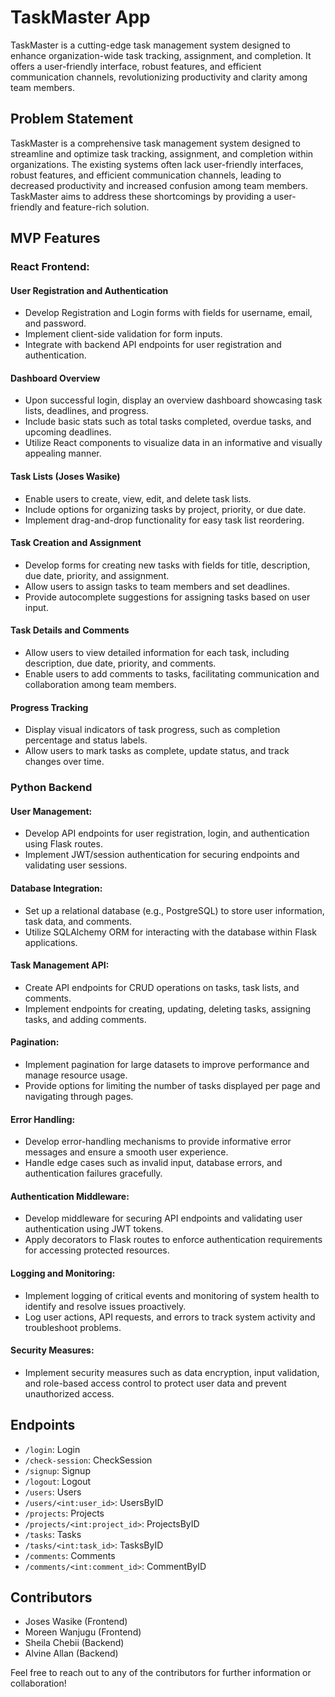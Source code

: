 # TaskMaster App

TaskMaster is a cutting-edge task management system designed to enhance organization-wide task tracking, assignment, and completion. It offers a user-friendly interface, robust features, and efficient communication channels, revolutionizing productivity and clarity among team members.

## Problem Statement

TaskMaster is a comprehensive task management system designed to streamline and optimize task tracking, assignment, and completion within organizations. The existing systems often lack user-friendly interfaces, robust features, and efficient communication channels, leading to decreased productivity and increased confusion among team members. TaskMaster aims to address these shortcomings by providing a user-friendly and feature-rich solution.

## MVP Features

### React Frontend:

#### User Registration and Authentication 
- Develop Registration and Login forms with fields for username, email, and password.
- Implement client-side validation for form inputs.
- Integrate with backend API endpoints for user registration and authentication.

#### Dashboard Overview 
- Upon successful login, display an overview dashboard showcasing task lists, deadlines, and progress.
- Include basic stats such as total tasks completed, overdue tasks, and upcoming deadlines.
- Utilize React components to visualize data in an informative and visually appealing manner.

#### Task Lists (Joses Wasike)
- Enable users to create, view, edit, and delete task lists.
- Include options for organizing tasks by project, priority, or due date.
- Implement drag-and-drop functionality for easy task list reordering.

#### Task Creation and Assignment 
- Develop forms for creating new tasks with fields for title, description, due date, priority, and assignment.
- Allow users to assign tasks to team members and set deadlines.
- Provide autocomplete suggestions for assigning tasks based on user input.

#### Task Details and Comments 
- Allow users to view detailed information for each task, including description, due date, priority, and comments.
- Enable users to add comments to tasks, facilitating communication and collaboration among team members.

#### Progress Tracking 
- Display visual indicators of task progress, such as completion percentage and status labels.
- Allow users to mark tasks as complete, update status, and track changes over time.


### Python Backend

#### User Management:
- Develop API endpoints for user registration, login, and authentication using Flask routes.
- Implement JWT/session authentication for securing endpoints and validating user sessions.

#### Database Integration:
- Set up a relational database (e.g., PostgreSQL) to store user information, task data, and comments.
- Utilize SQLAlchemy ORM for interacting with the database within Flask applications.

#### Task Management API:
- Create API endpoints for CRUD operations on tasks, task lists, and comments.
- Implement endpoints for creating, updating, deleting tasks, assigning tasks, and adding comments.

#### Pagination:
- Implement pagination for large datasets to improve performance and manage resource usage.
- Provide options for limiting the number of tasks displayed per page and navigating through pages.

#### Error Handling:
- Develop error-handling mechanisms to provide informative error messages and ensure a smooth user experience.
- Handle edge cases such as invalid input, database errors, and authentication failures gracefully.

#### Authentication Middleware:
- Develop middleware for securing API endpoints and validating user authentication using JWT tokens.
- Apply decorators to Flask routes to enforce authentication requirements for accessing protected resources.

#### Logging and Monitoring:
- Implement logging of critical events and monitoring of system health to identify and resolve issues proactively.
- Log user actions, API requests, and errors to track system activity and troubleshoot problems.

#### Security Measures:
- Implement security measures such as data encryption, input validation, and role-based access control to protect user data and prevent unauthorized access.

## Endpoints

- `/login`: Login
- `/check-session`: CheckSession
- `/signup`: Signup
- `/logout`: Logout
- `/users`: Users
- `/users/<int:user_id>`: UsersByID
- `/projects`: Projects
- `/projects/<int:project_id>`: ProjectsByID
- `/tasks`: Tasks
- `/tasks/<int:task_id>`: TasksByID
- `/comments`: Comments
- `/comments/<int:comment_id>`: CommentByID

## Contributors

- Joses Wasike (Frontend)
- Moreen Wanjugu (Frontend)
- Sheila Chebii (Backend)
- Alvine Allan (Backend)

Feel free to reach out to any of the contributors for further information or collaboration!
